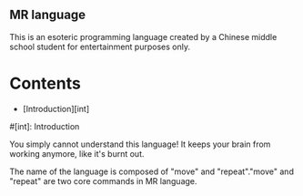 ## MR language

This is an esoteric programming language created by a Chinese middle school student for entertainment purposes only.

# Contents

- [Introduction][int]

#[int]: Introduction

You simply cannot understand this language!
It keeps your brain from working anymore, like it's burnt out.

The name of the language is composed of "move" and "repeat"."move" and "repeat" are two core commands in MR language.
